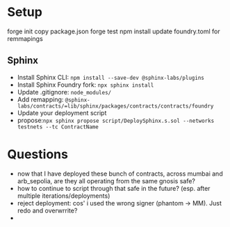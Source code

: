 # Setup

forge init
copy package.json
forge test
npm install
update foundry.toml for remmapings

## Sphinx

- Install Sphinx CLI: `npm install --save-dev @sphinx-labs/plugins`
- Install Sphinx Foundry fork: `npx sphinx install`
- Update .gitignore: `node_modules/`
- Add remapping: `@sphinx-labs/contracts/=lib/sphinx/packages/contracts/contracts/foundry`
- Update your deployment script
- propose:`npx sphinx propose script/DeploySphinx.s.sol --networks testnets --tc ContractName`


# Questions

- now that I have deployed these bunch of contracts, across mumbai and arb_sepolia, are they all operating from the same gnosis safe?
- how to continue to script through that safe in the future? (esp. after multiple iterations/deployments)
- reject deployment: cos' i used the wrong signer (phantom -> MM). Just redo and overwrrite?
- 